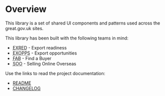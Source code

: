 # Overview
This library is a set of shared UI components and patterns used across the great.gov.uk sites.

This library has been built with the following teams in mind:
* <abbr title="Export readiness">EXRED</abbr> - Export readiness
* <abbr title="Export opportunities">EXOPPS</abbr> - Export opportunities
* <abbr title="Find a Buyer">FAB</abbr> - Find a Buyer
* <abbr title="Selling Online Overseas">SOO</abbr> - Selling Online Overseas

Use the links to read the project documentation:
* [README](./README.md)
* [CHANGELOG](./CHANGELOG.md)
